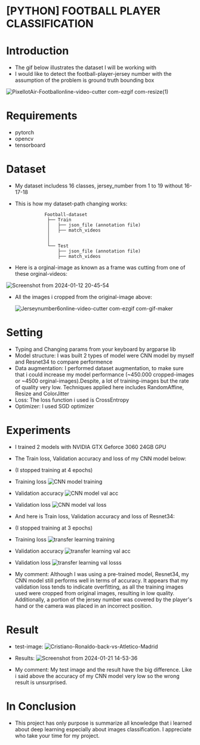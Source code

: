 # [PYTHON] FOOTBALL PLAYER CLASSIFICATION

# Introduction
- The gif below illustrates the dataset I will be working with
- I would like to detect the football-player-jersey number with the assumption of the problem is ground truth bounding box

![PixellotAir-Footballonline-video-cutter com-ezgif com-resize(1)](https://github.com/TranThanhTuan2509/football-player-classification/assets/119112296/4cad3d45-8b67-462b-a9c0-fd924cddc50c)

# Requirements
- pytorch
- opencv
- tensorboard

# Dataset
- My dataset includess 16 classes, jersey_number from 1 to 19 without 16-17-18
- This is how my dataset-path changing works:

                 Football-dataset
                  ├── Train
                  │   ├── json_file (annotation file)  
                  │   ├── match_videos
                  │
                  │
                  └── Test
                      ├── json_file (annotation file) 
                      ├── match_videos

- Here is a orginal-image as known as a frame was cutting from one of these orginal-videos:

![Screenshot from 2024-01-12 20-45-54](https://github.com/TranThanhTuan2509/football-player-classification/assets/119112296/6ad6cf7c-921b-44eb-8135-d197e4a81245)

- All the images i cropped from the original-image above:

     ![Jerseynumber6online-video-cutter com-ezgif com-gif-maker](https://github.com/TranThanhTuan2509/football-player-classification/assets/119112296/b98c3b0e-8b0c-4353-8d79-a6b1dd75790d)

# Setting
- Typing and Changing params from your keyboard by argparse lib
- Model structure: I was built 2 types of model were CNN model by myself and Resnet34 to compare performence
- Data augmentation: I performed dataset augmentation, to make sure that i could increase my model performance (~450.000 cropped-images or ~4500 orginal-images).Despite, a lot of training-images but the rate of quality very low. Techniques applied here includes RandomAffine, Resize and ColorJitter
- Loss: The loss function i used is CrossEntropy
- Optimizer: I used SGD optimizer

# Experiments
- I trained 2 models with NVIDIA GTX Geforce 3060 24GB GPU
- The Train loss, Validation accuracy and loss of my CNN model below:
- (I stopped training at 4 epochs)
- Training loss
![CNN model training](https://github.com/TranThanhTuan2509/football-player-classification/assets/119112296/179965fd-b36e-484d-9d66-01b30945f9db)
- Validation accuracy
![CNN model val acc](https://github.com/TranThanhTuan2509/football-player-classification/assets/119112296/75230d66-ddb7-4494-aa54-277f1d0b18c5)
- Validation loss
![CNN model val loss](https://github.com/TranThanhTuan2509/football-player-classification/assets/119112296/65cb43bb-b399-4f7b-8562-3aa05a6c7753)

- And here is Train loss, Validation accuracy and loss of Resnet34:
- (I stopped training at 3 epochs)
- Training loss
![transfer learning training](https://github.com/TranThanhTuan2509/football-player-classification/assets/119112296/02603321-fdb6-42f3-b39e-bf9953f727c3)
- Validation accuracy
![transfer learning val acc](https://github.com/TranThanhTuan2509/football-player-classification/assets/119112296/3cfef884-c75b-49c8-8202-e4cdf69b6dbd)
- Validation loss
![transfer learning val losss](https://github.com/TranThanhTuan2509/football-player-classification/assets/119112296/ebd2ac1e-d029-4e8a-9623-f3f438a5f002)

- My comment: Although I was using a pre-trained model, Resnet34, my CNN model still performs well in terms of accuracy. It appears that my validation loss tends to indicate overfitting, as all the training images used were cropped from original images, resulting in low quality. Additionally, a portion of the jersey number was covered by the player's hand or the camera was placed in an incorrect position.

# Result
- test-image:
![Cristiano-Ronaldo-back-vs-Atletico-Madrid](https://github.com/TranThanhTuan2509/football-player-classification/assets/119112296/53bb1f10-9b27-4698-8a80-6434fa883300)

- Results:
![Screenshot from 2024-01-21 14-53-36](https://github.com/TranThanhTuan2509/football-player-classification/assets/119112296/6be08047-7a7a-4b9c-b0f3-83bd9973b0a6)


- My comment: My test image and the result have the big difference. Like i said above the accuracy of my CNN model very low so the wrong result is unsurprised.

# In Conclusion

- This project has only purpose is summarize all knowledge that i learned about deep learning especially about images classification. I appreciate who take your time for my project.


